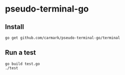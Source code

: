 # pseudo-terminal-go

## Install
```
go get github.com/carmark/pseudo-terminal-go/terminal
```

## Run a test
```
go build test.go
./test
```
